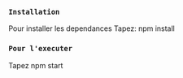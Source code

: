 ### `Installation`
 Pour installer les dependances
 Tapez:
 npm install

### `Pour l'executer`
Tapez
npm start